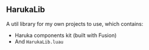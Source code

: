 
## HarukaLib

A util library for my own projects to use, which contains:

- Haruka components kit (built with Fusion)
- And `HarukaLib.luau`